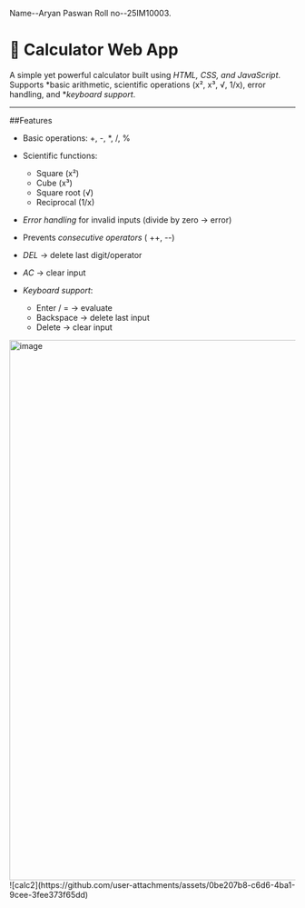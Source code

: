 Name--Aryan Paswan
Roll no--25IM10003.

# 📱 Calculator Web App

A simple yet powerful calculator built using *HTML, CSS, and JavaScript*.
Supports *basic arithmetic, scientific operations (x², x³, √, 1/x), error handling, and **keyboard support*.

---

##Features

* Basic operations: +, -, *, /, %
* Scientific functions:

  * Square (x²)
  * Cube (x³)
  * Square root (√)
  * Reciprocal (1/x)
* *Error handling* for invalid inputs (divide by zero → error)
* Prevents *consecutive operators* ( ++, --)
* *DEL* → delete last digit/operator
* *AC* → clear input
* *Keyboard support*:

  * Enter / = → evaluate
  * Backspace → delete last input
  * Delete → clear input




<img width="1618" height="951" alt="image" src="https://github.com/user-attachments/assets/76a2256b-2931-4e2f-ba47-c1869c585288" />
![calc2](https://github.com/user-attachments/assets/0be207b8-c6d6-4ba1-9cee-3fee373f65dd)

